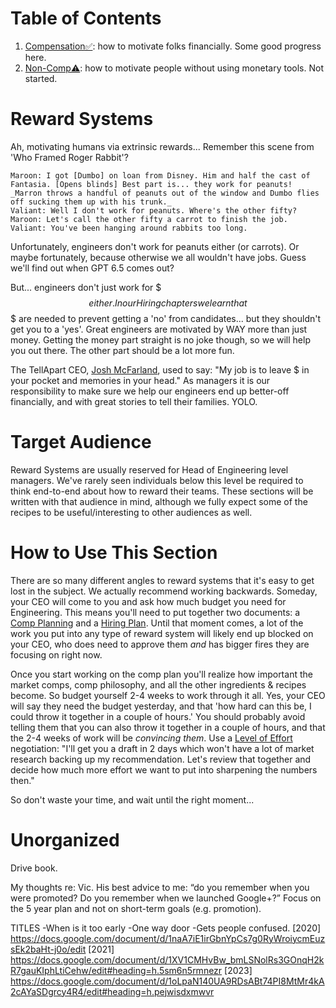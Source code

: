 # Table of Contents

1. [Compensation✅](compensation/): how to motivate folks financially. Some good progress here.
1. [Non-Comp⚠️](non_comp/): how to motivate people without using monetary tools. Not started.

# Reward Systems

Ah, motivating humans via extrinsic rewards... Remember this scene from 'Who Framed Roger Rabbit'?

```
Maroon: I got [Dumbo] on loan from Disney. Him and half the cast of Fantasia. [Opens blinds] Best part is... they work for peanuts!
_Marron throws a handful of peanuts out of the window and Dumbo flies off sucking them up with his trunk._
Valiant: Well I don't work for peanuts. Where's the other fifty?
Maroon: Let's call the other fifty a carrot to finish the job.
Valiant: You've been hanging around rabbits too long.         
```

Unfortunately, engineers don't work for peanuts either (or carrots). Or maybe fortunately, because otherwise we all
wouldn't have jobs. Guess we'll find out when GPT 6.5 comes out?

But... engineers don't just work for $$$ either. In our Hiring chapters we learn that $$$ are needed to prevent getting
a 'no' from candidates... but they shouldn't get you to a 'yes'. Great engineers are motivated by WAY more than just
money. Getting the money part straight is no joke though, so we will help you out there. The other part should be a lot
more fun.

The TellApart CEO, [Josh McFarland](https://www.linkedin.com/in/joshmcfarland/), used to say: "My job is to leave $ in
your pocket and memories in your head." As managers it is our responsibility to make sure we help our engineers end up
better-off financially, and with great stories to tell their families. YOLO.

# Target Audience

Reward Systems are usually reserved for Head of Engineering level managers. We've rarely seen individuals below this
level be required to think end-to-end about how to reward their teams. These sections will be written with that audience
in mind, although we fully expect some of the recipes to be useful/interesting to other audiences as well.

# How to Use This Section

There are so many different angles to reward systems that it's easy to get lost in the subject. We actually recommend
working backwards. Someday, your CEO will come to you and ask how much budget you need for Engineering. This means
you'll need to put together two documents: a [Comp Planning](compensation/planning.md) and
a [Hiring Plan](/recipes/management/increasing_the_capacity_to_win/hiring/planning.md). Until that moment comes, a lot
of the work you put into any type of reward system will likely end up blocked on your CEO, who does need to approve them
*and* has bigger fires they are focusing on right now.

Once you start working on the comp plan you'll realize how important the market comps, comp philosophy, and all the
other ingredients & recipes become. So budget yourself 2-4 weeks to work through it all. Yes, your CEO will say they
need the budget yesterday, and that 'how hard can this be, I could throw it together in a couple of hours.' You should
probably avoid telling them that you can also throw it together in a couple of hours, and that the 2-4 weeks of work
will be _convincing them_. Use a [Level of Effort](/tools/level_of_effort.md) negotiation: "I'll get you a draft in 2
days which won't have a lot of market research backing up my recommendation. Let's review that together and decide how
much more effort we want to put into sharpening the numbers then."

So don't waste your time, and wait until the right moment...

# Unorganized

Drive book.

My thoughts re: Vic. His best advice to me: “do you remember when you were promoted? Do you remember when we launched
Google+?”
Focus on the 5 year plan and not on short-term goals (e.g. promotion).

TITLES
-When is it too early
-One way door
-Gets people confused.
[2020] https://docs.google.com/document/d/1naA7iE1irGbnYpCs7g0RyWroiycmEuzsEk2baHt-j0o/edit
[2021] https://docs.google.com/document/d/1XV1CMHvBw_bmLSNolRs3GOnqH2kR7gauKIphLtiCehw/edit#heading=h.5sm6n5rmnezr
[2023] https://docs.google.com/document/d/1oLpaN140UA9RDsABt74PI8MtMr4kA2cAYaSDgrcy4R4/edit#heading=h.pejwisdxmwvr



